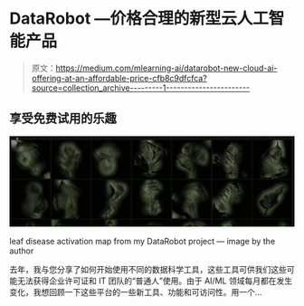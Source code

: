 # DataRobot —价格合理的新型云人工智能产品

> 原文：<https://medium.com/mlearning-ai/datarobot-new-cloud-ai-offering-at-an-affordable-price-cfb8c9dfcfca?source=collection_archive---------1----------------------->

## 享受免费试用的乐趣

![](img/4e8c84cbce66ef499345862db2b506f2.png)

leaf disease activation map from my DataRobot project — image by the author

去年，我与您分享了如何开始使用不同的数据科学工具，这些工具可供我们这些可能无法获得企业许可证和 IT 团队的“普通人”使用。由于 AI/ML 领域每月都在发生变化，我想回顾一下这些平台的一些新工具、功能和可访问性。用一个…